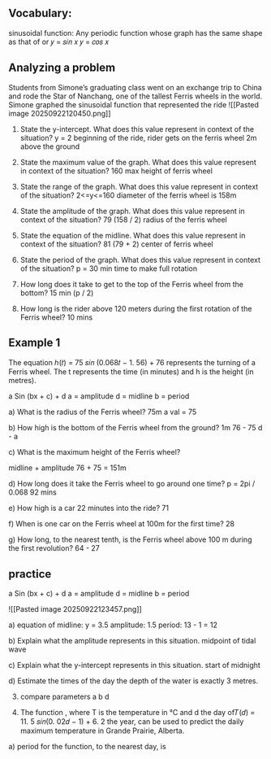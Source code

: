 ## Vocabulary: 
sinusoidal function: Any periodic function whose graph has the same shape as that of or 𝑦 = 𝑠𝑖𝑛 𝑥 𝑦 = 𝑐𝑜𝑠 𝑥 

## Analyzing a problem
Students from Simone’s graduating class went on an exchange trip to China and rode the Star of Nanchang, one of the tallest Ferris wheels in the world. Simone graphed the sinusoidal function that represented the ride
![[Pasted image 20250922120450.png]]


1. State the y-intercept. What does this value represent in context of the situation? 
y = 2
beginning of the ride, rider gets on the ferris wheel 2m above the ground

2. State the maximum value of the graph. What does this value represent in context of the situation? 
160 
max height of ferris wheel

3. State the range of the graph. What does this value represent in context of the situation? 
2<=y<=160
diameter of the ferris wheel is 158m 


4. State the amplitude of the graph. What does this value represent in context of the situation? 
79 (158 / 2) 
radius of the ferris wheel

5. State the equation of the midline. What does this value represent in context of the situation? 
81 (79 + 2)
center of ferris wheel
6. State the period of the graph. What does this value represent in context of the situation? 
p = 30 min
time to make full rotation  

7. How long does it take to get to the top of the Ferris wheel from the bottom? 
15 min (p / 2)

8. How long is the rider above 120 meters during the first rotation of the Ferris wheel?
10 mins


## Example 1
The equation ℎ(𝑡) = 75 𝑠𝑖𝑛 (0.068𝑡 − 1. 56) + 76 represents the turning of a Ferris wheel. The t represents the time (in minutes) and h is the height (in metres). 

a Sin (bx + c) + d
a = amplitude
d = midline
b = period

a) What is the radius of the Ferris wheel? 
75m
a val = 75

b) How high is the bottom of the Ferris wheel from the ground? 
1m 
76 - 75
d - a


c) What is the maximum height of the Ferris wheel?

midline + amplitude
76 + 75 = 151m


d) How long does it take the Ferris wheel to go around one time?
p = 2pi / 0.068
92 mins

e) How high is a car 22 minutes into the ride?
71

f) When is one car on the Ferris wheel at 100m for the first time?
28

g) How long, to the nearest tenth, is the Ferris wheel above 100 m during the first revolution?
64 - 27

## practice


a Sin (bx + c) + d
a = amplitude
d = midline
b = period

![[Pasted image 20250922123457.png]]


a) 
equation of midline: y = 3.5
amplitude: 1.5
period: 13 - 1 = 12

b) Explain what the amplitude represents in this situation.
midpoint of tidal wave

c) Explain what the y-intercept represents in this situation.
start of midnight 

d) Estimate the times of the day the depth of the water is exactly 3 metres.


3. compare parameters a b d

4. The function , where T is the temperature in °C and d the day of𝑇(𝑑) = 11. 5 𝑠𝑖𝑛(0. 02𝑑 − 1) + 6. 2 the year, can be used to predict the daily maximum temperature in Grande Prairie, Alberta. 

a) period for the function, to the nearest day, is